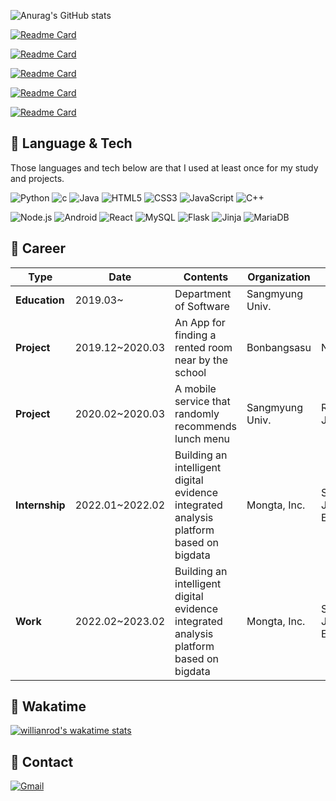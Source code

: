 
![Anurag's GitHub stats](https://github-readme-stats.vercel.app/api?username=jwo29&show_icons=true&theme=onedark)

<!-- Productive Box -->
[![Readme Card](https://github-readme-stats.vercel.app/api/pin/?username=jwo29&repo=productive-box)]([https://github.com/jwo29/productive-box](https://github.com/jwo29/productive-box))

<!-- 온순이 프로젝트 -->
[![Readme Card](https://github-readme-stats.vercel.app/api/pin/?username=jwo29&repo=solomononsun)]([https://github.com/jwo29/solomononsun](https://github.com/jwo29/solomononsun))

<!-- IoT 프로젝트 -->
[![Readme Card](https://github-readme-stats.vercel.app/api/pin/?username=jwo29&repo=IoT_Final_Project)]([https://github.com/jwo29/IoT_Final_Project](https://github.com/jwo29/IoT_Final_Project))

<!-- 스프링부트 스터디 -->
[![Readme Card](https://github-readme-stats.vercel.app/api/pin/?username=jwo29&repo=study-spring)]([https://github.com/jwo29/study-spring](https://github.com/jwo29/study-spring))

<!-- 왈도 프로젝트 -->
[![Readme Card](https://github-readme-stats.vercel.app/api/pin/?username=jwo29&repo=waldo_aztro-vuejs)]([https://github.com/jwo29/study-spring](https://github.com/jwo29/waldo_aztro-vuejs))


## 🍇 Language & Tech

Those languages and tech below are that I used at least once for my study and projects.

![Python](https://img.shields.io/badge/Python-3766AB?style=flate&logo=Python&logoColor=white) ![c](https://img.shields.io/badge/C-A8B9CC?style=flat&logo=C&logoColor=white) ![Java](https://img.shields.io/badge/Java-007396?style=flat&logo=Java&logoColor=white) ![HTML5](https://img.shields.io/badge/HTML5-0E34F26?style=flat&logo=HTML5&logoColor=white) ![CSS3](https://img.shields.io/badge/CSS3-1572B6?style=flat&logo=CSS3&logoColor=white) ![JavaScript](https://img.shields.io/badge/JavaScript-F7DF1E?style=flat&logo=JavaScript&logoColor=white) ![C++](https://img.shields.io/badge/C++-00599C?style=flat-square&logo=C%2B%2B&logoColor=white)

![Node.js](https://img.shields.io/badge/Node.js-339933?style=flat&logo=Node.js&logoColor=white) ![Android](https://img.shields.io/badge/Android-3DDC84?style=flat&logo=Android&logoColor=white) ![React](https://img.shields.io/badge/React-61DAFB?style=flat&logo=React&logoColor=white) ![MySQL](https://img.shields.io/badge/MySQL-4479A1?style=flat&logo=MySQL&logoColor=white) ![Flask](https://img.shields.io/badge/Flask-000000?style=round-square&logo=flask&logoColor=white) ![Jinja](https://img.shields.io/badge/Jinja-B41717?style=round-square&logo=jinja&logoColor=white) ![MariaDB](https://img.shields.io/badge/MariaDB-003545?style=round-square&logo=mariadb&logoColor=white)

## 🥝 Career

| **Type**      	| **Date**       	| **Contents**                                          	| **Organization** 	| **Tech** |
|---------------	|----------------	|-------------------------------------------------------	|------------------	|----------| 
| **Education** 	| 2019.03~        	| Department of Software                                	| Sangmyung Univ.  	| |
| **Project**   	| 2019.12~2020.03 	| An App for finding a rented room near by the school   	| Bonbangsasu      	| Node.js |
| **Project**   	| 2020.02~2020.03  	| A mobile service that randomly recommends lunch menu  	| Sangmyung Univ.  	| React, Javascript |
| **Internship**  | 2022.01~2022.02   | Building an intelligent digital evidence integrated analysis platform based on bigdata | Mongta, Inc. | SpringBoot, Java,  Elasticsearch |
| **Work**  | 2022.02~2023.02   | Building an intelligent digital evidence integrated analysis platform based on bigdata | Mongta, Inc. | SpringBoot, Java, Elasticsearch |

## 🍋 Wakatime

[![willianrod's wakatime stats](https://github-readme-stats.vercel.app/api/wakatime?username=jwo29)](https://github.com/jwo29/github-readme-stats)

## 🍉 Contact

[![Gmail](https://img.shields.io/badge/Gmail-D14836?style=flat&logo=Gmail&logoColor=white&link=mailto:jwo2955@gmail.com)](mailto:jwo2955@gmail.com)

<!--
**jwo29/jwo29** is a ✨ _special_ ✨ repository because its `README.md` (this file) appears on your GitHub profile.

Here are some ideas to get you started:

- 🔭 I’m currently working on ...
- 🌱 I’m currently learning ...
- 👯 I’m looking to collaborate on ...
- 🤔 I’m looking for help with ...
- 💬 Ask me about ...
- 📫 How to reach me: ...
- 😄 Pronouns: ...
- ⚡ Fun fact: ...
-->
